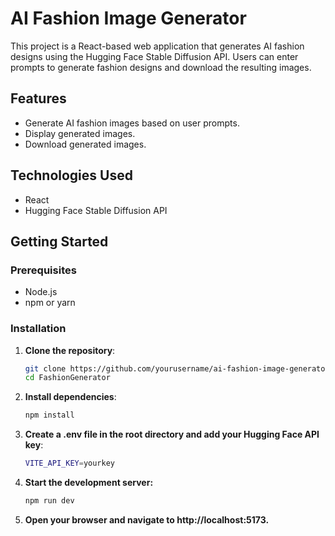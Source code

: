 # AI Fashion Image Generator

This project is a React-based web application that generates AI fashion designs using the Hugging Face Stable Diffusion API. Users can enter prompts to generate fashion designs and download the resulting images.

## Features

- Generate AI fashion images based on user prompts.
- Display generated images.
- Download generated images.

## Technologies Used

- React
- Hugging Face Stable Diffusion API

## Getting Started

### Prerequisites

- Node.js
- npm or yarn

### Installation

1. **Clone the repository**:
   ```sh
   git clone https://github.com/yourusername/ai-fashion-image-generator.git
   cd FashionGenerator
2. **Install dependencies**:
   ```sh
   npm install
3. **Create a .env file in the root directory and add your Hugging Face API key**:
   ```sh
   VITE_API_KEY=yourkey
4. **Start the development server:**
   ```sh
   npm run dev
5. **Open your browser and navigate to http://localhost:5173.**
